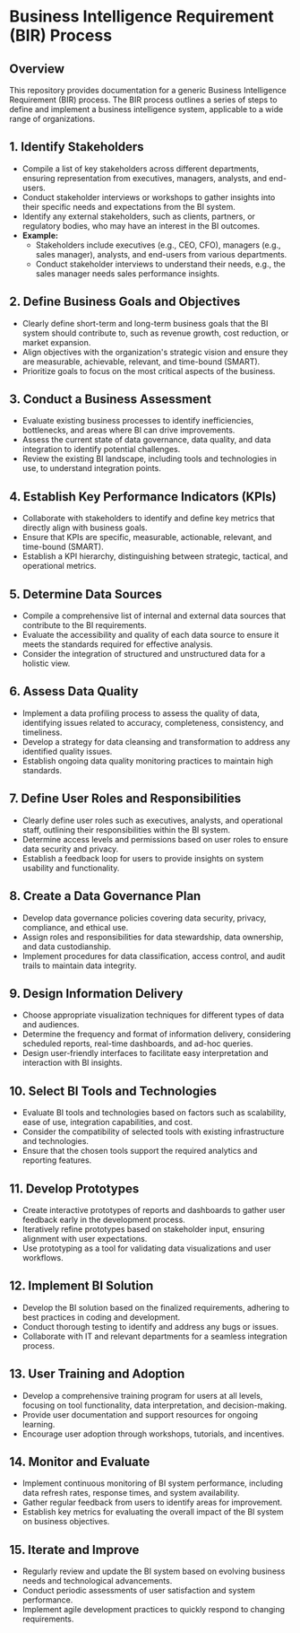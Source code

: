 # Business Intelligence Requirement (BIR) Process

## Overview

This repository provides documentation for a generic Business Intelligence Requirement (BIR) process. The BIR process outlines a series of steps to define and implement a business intelligence system, applicable to a wide range of organizations.

## 1. Identify Stakeholders

- Compile a list of key stakeholders across different departments, ensuring representation from executives, managers, analysts, and end-users.
- Conduct stakeholder interviews or workshops to gather insights into their specific needs and expectations from the BI system.
- Identify any external stakeholders, such as clients, partners, or regulatory bodies, who may have an interest in the BI outcomes.
- **Example:**
    - Stakeholders include executives (e.g., CEO, CFO), managers (e.g., sales manager), analysts, and end-users from various departments.
    - Conduct stakeholder interviews to understand their needs, e.g., the sales manager needs sales performance insights.

## 2. Define Business Goals and Objectives

- Clearly define short-term and long-term business goals that the BI system should contribute to, such as revenue growth, cost reduction, or market expansion.
- Align objectives with the organization's strategic vision and ensure they are measurable, achievable, relevant, and time-bound (SMART).
- Prioritize goals to focus on the most critical aspects of the business.

## 3. Conduct a Business Assessment

- Evaluate existing business processes to identify inefficiencies, bottlenecks, and areas where BI can drive improvements.
- Assess the current state of data governance, data quality, and data integration to identify potential challenges.
- Review the existing BI landscape, including tools and technologies in use, to understand integration points.

## 4. Establish Key Performance Indicators (KPIs)

- Collaborate with stakeholders to identify and define key metrics that directly align with business goals.
- Ensure that KPIs are specific, measurable, actionable, relevant, and time-bound (SMART).
- Establish a KPI hierarchy, distinguishing between strategic, tactical, and operational metrics.

## 5. Determine Data Sources

- Compile a comprehensive list of internal and external data sources that contribute to the BI requirements.
- Evaluate the accessibility and quality of each data source to ensure it meets the standards required for effective analysis.
- Consider the integration of structured and unstructured data for a holistic view.

## 6. Assess Data Quality

- Implement a data profiling process to assess the quality of data, identifying issues related to accuracy, completeness, consistency, and timeliness.
- Develop a strategy for data cleansing and transformation to address any identified quality issues.
- Establish ongoing data quality monitoring practices to maintain high standards.

## 7. Define User Roles and Responsibilities

- Clearly define user roles such as executives, analysts, and operational staff, outlining their responsibilities within the BI system.
- Determine access levels and permissions based on user roles to ensure data security and privacy.
- Establish a feedback loop for users to provide insights on system usability and functionality.

## 8. Create a Data Governance Plan

- Develop data governance policies covering data security, privacy, compliance, and ethical use.
- Assign roles and responsibilities for data stewardship, data ownership, and data custodianship.
- Implement procedures for data classification, access control, and audit trails to maintain data integrity.

## 9. Design Information Delivery

- Choose appropriate visualization techniques for different types of data and audiences.
- Determine the frequency and format of information delivery, considering scheduled reports, real-time dashboards, and ad-hoc queries.
- Design user-friendly interfaces to facilitate easy interpretation and interaction with BI insights.

## 10. Select BI Tools and Technologies

- Evaluate BI tools and technologies based on factors such as scalability, ease of use, integration capabilities, and cost.
- Consider the compatibility of selected tools with existing infrastructure and technologies.
- Ensure that the chosen tools support the required analytics and reporting features.

## 11. Develop Prototypes

- Create interactive prototypes of reports and dashboards to gather user feedback early in the development process.
- Iteratively refine prototypes based on stakeholder input, ensuring alignment with user expectations.
- Use prototyping as a tool for validating data visualizations and user workflows.

## 12. Implement BI Solution

- Develop the BI solution based on the finalized requirements, adhering to best practices in coding and development.
- Conduct thorough testing to identify and address any bugs or issues.
- Collaborate with IT and relevant departments for a seamless integration process.

## 13. User Training and Adoption

- Develop a comprehensive training program for users at all levels, focusing on tool functionality, data interpretation, and decision-making.
- Provide user documentation and support resources for ongoing learning.
- Encourage user adoption through workshops, tutorials, and incentives.

## 14. Monitor and Evaluate

- Implement continuous monitoring of BI system performance, including data refresh rates, response times, and system availability.
- Gather regular feedback from users to identify areas for improvement.
- Establish key metrics for evaluating the overall impact of the BI system on business objectives.

## 15. Iterate and Improve

- Regularly review and update the BI system based on evolving business needs and technological advancements.
- Conduct periodic assessments of user satisfaction and system performance.
- Implement agile development practices to quickly respond to changing requirements.
